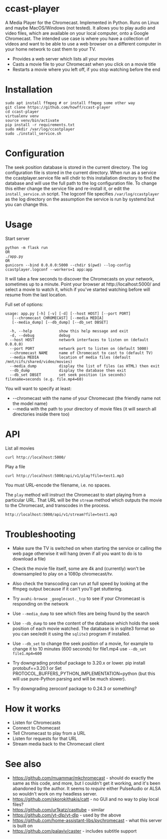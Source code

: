 # ccast-player

A Media Player for the Chromecast. Implemented in Python. Runs on Linux and maybe MacOS/Windows (not tested).
It allows you to play audio and video files, which are available on your local computer, onto a Google Chromecast.
The intended use case is where you have a collection of videos and want to be able to use a web browser on a different computer in your home network to cast them to your TV.

* Provides a web server which lists all your movies
* Casts a movie file to your Chromecast when you click on a movie title
* Restarts a movie where you left off, if you stop watching before the end

# Installation

```
sudo apt install ffmpeg # or install ffmpeg some other way
git clone https://github.com/howff/ccast-player
cd ccast-player
virtualenv venv
source venv/bin/activate
pip install -r requirements.txt
sudo mkdir /var/log/ccastplayer
sudo ./install_service.sh
```

# Configuration

The seek position database is stored in the current directory.
The log configuration file is stored in the current directory.
When run as a service the ccastplayer.service file will chdir to this
installation directory to find the database and will use the full
path to the log configuration file. To change this either change the
service file and re-install it, or edit the `install_service.sh` script.
The logconf file specifies `/var/log/ccastplayer` as the log directory
on the assumption the service is run by systemd but you can change this.

# Usage

Start server
```
python -m flask run
OR
./app.py
OR
gunicorn --bind 0.0.0.0:5000 --chdir $(pwd) --log-config ccastplayer.logconf --workers=1 app:app
```

It will take a few seconds to discover the Chromecasts on your network, sometimes up to a minute.
Point your browser at http://localhost:5000/ and select a movie to watch it,
which if you've started watching before will resume from the last location.

Full set of options:
```
usage: app.py [-h] [-v] [-d] [--host HOST] [--port PORT]
   [--chromecast CHROMECAST] [--media MEDIA]
   [--media_dump] [--db_dump] [--db_set DBSET]

  -h, --help            show this help message and exit
  -d, --debug           debug
  --host HOST           network interfaces to listen on (default 0.0.0.0)
  --port PORT           network port to listen on (default 5000)
  --chromecast NAME     name of Chromecast to cast to (default TV)
  --media MEDIA         location of media files (default /mnt/cifs/shared/video/movies)
  --media_dump          display the list of files (as HTML) then exit
  --db_dump             display the database then exit
  --db_set DBSET        set seek position (in seconds) filename=seconds (e.g. file.mp4=60)
```

You will want to specify at least:
* --chromecast with the name of your Chromecast (the friendly name not the model name)
* --media with the path to your directory of movie files (it will search all directories inside there too)

# API

List all movies
```
curl http://localhost:5000/
```

Play a file
```
curl http://localhost:5000/api/v1/play?file=test1.mp3
```
You must URL-encode the filename, i.e. no spaces.

The `play` method will instruct the Chromecast to start playing from a particular URL.
That URL will be the `stream` method which outputs the movie to the Chromecast,
and transcodes in the process.
```
http://localhost:5000/api/v1/stream?file=test1.mp3
```

# Troubleshooting

* Make sure the TV is switched on when starting the service or calling the web page otherwise it will hang (even if all you want to do is to download a file)

* Check the movie file itself, some are 4k and (currently) won't be downsampled to play on a 1080p chromecast/tv.

* Also check the transcoding can run at full speed by looking at the ffmpeg output because if it can't you'll get stuttering.

* Try `avahi-browse _googlecast._tcp` to see if your Chromecast is responding on the network

* Use `--media_dump` to see which files are being found by the search

* Use `--db_dump` to see the content of the database which holds the seek position
of each movie watched.  The database is in sqlite3 format so you can see/edit it using
the `sqlite3` program if installed.

* Use `--db_set` to change the seek position of a movie, for example to change it to
10 minutes (600 seconds) for file1.mp4 use `--db_set file1.mp4=600`

* Try downgrading protobuf package to 3.20.x or lower.
pip install protobuf==3.20.1
or Set PROTOCOL_BUFFERS_PYTHON_IMPLEMENTATION=python (but this will use pure-Python parsing and will be much slower).

* Try downgrading zeroconf package to 0.24.3 or something?

# How it works

* Listen for Chromecasts
* Connect to Chomecast
* Tell Chromecast to play from a URL
* Listen for requests for that URL
* Stream media back to the Chromecast client

# See also

* https://github.com/muammar/mkchromecast - should do exactly the same as this code, and more, but I couldn't get it working, and it's been abandoned by the author. It seems to *require* either PulseAudio or ALSA so wouldn't work on my headless server.
* https://github.com/skorokithakis/catt - no GUI and no way to play local files?
* https://github.com/ur1katz/casttube - similar
* https://github.com/yt-dlp/yt-dlp - used by the above
* https://github.com/home-assistant-libs/pychromecast - what this server is built on
* https://github.com/palaviv/caster - includes subtitle support

